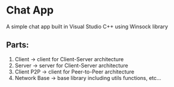 # Chat App

A simple chat app built in Visual Studio C++ using Winsock library

## Parts:
1. Client -> client for Client-Server architecture
2. Server -> server for Client-Server architecture
3. Client P2P -> client for Peer-to-Peer architecture
4. Network Base -> base library including utils functions, etc...